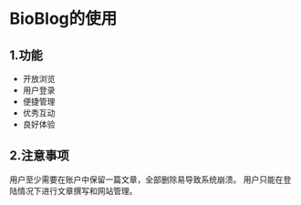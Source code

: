 # BioBlog的使用
## 1.功能
- 开放浏览
- 用户登录
- 便捷管理
- 优秀互动
- 良好体验
## 2.注意事项
用户至少需要在账户中保留一篇文章，全部删除易导致系统崩溃。
用户只能在登陆情况下进行文章撰写和网站管理。